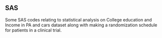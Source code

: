 ## SAS

Some SAS codes relating to statistical analysis on College education and Income in PA and cars dataset along with making a randomization schedule for patients in a clinical trial.
